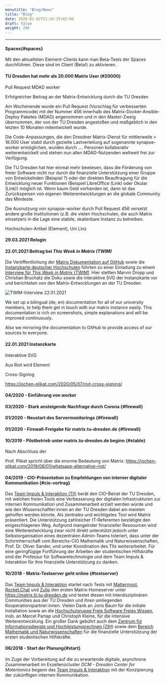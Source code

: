 ```yaml
---
menutitle: "Blog/News"
title: "Blog"
date: 2020-01-02T21:26:25+02:00
draft: false
weight: 200
---
```



***
#### Spaces{#spaces}

Mit den aktuellsten Element-Clients kann man Beta-Tests der Spaces durchführen. Diese sind im Client (Beta!) zu aktivieren. 






#### TU Dresden hat mehr als 20.000 Matrix User (#20000)








Pull Request MDAD worker

Erfolgreicher Beitrag an der Matrix-Entwicklung durch die TU Dresden

Am Wochenende wurde ein Pull Request (Vorschlag für verbesserten Programmcode) mit der Nummer 456 innerhalb des Matrix-Docker-Ansible-Deploy Paketes (MDAD) angenommen und in den Master-Zweig übernommen, der von der TU Dresden angestoßen und maßgeblich in den letzten 10 Monaten mitentwickelt wurde.

Die Code-Anpassungen, die den Dresdner Matrix-Dienst für mittlerweile > 18.000 User stabil durch gezielte Lastverteilung auf sogenannte synapse-worker ermöglichen, wurden durch .... Personen kollaborativ weiterentwickelt und stehen nun allen MDAD-Nutzenden weltweit frei zur Verfügung.

Die TU Dresden hat hier einmal mehr bewiesen, dass die Förderung von freier Software nicht nur durch die finanzielle Unterstützung einer Gruppe von Entwickelnden (Beispiel ?) oder der direkten Beauftragung für die Entwicklung neuer Funktionen (Beispiel LibreOffice (Link) oder Okular (Link)) möglich ist. Wenn kaum Geld vorhanden ist, dann ist das Zurückspeisen von eigenen Weiterentwicklungen an die globale Community das Mindeste. 

Die Ausnutzung von synapse-worker durch Pull Request 456 versetzt andere große Institutionen (z.B. die vielen Hochschulen, die auch Matrix einsetzen) in die Lage eine stabile, skalierbare Instanz zu betreiben.





Hochschulen-Artikel (Element), Uni Linz



#### 29.03.2021 Relogin









#### 22.01.2021 Beitrag bei *This Week in Matrix (TWIM)*

Die Veröffentlichung der [Matrix Dokumentation auf GitHub](https://github.com/matrix-tu-dresden-de/Dokumentation) sowie die [Instanzkarte deutscher Hochschulen](https://doc.matrix.tu-dresden.de/why/) führten zu einer Einladung zu einem [Interview für *This Week in Matrix (TWIM)*](https://matrix.org/blog/2021/01/22/this-week-in-matrix-2021-01-22#superb-documentation-from-tu-dresden-as-they-roll-out-their-deployment). Hier stellten Marvin Dropp und Christian Bruchatz die Doku sowie die interaktive SVG der Instanzkarte vor und berichteten von den Matrix-Entwicklungen an der TU Dresden.

![TWIM-Interview 22.01.2021](/images/blog/04_TWIM-2021-01-22.png)



We set up a bilingual (de, en) documentation for all of our university members, to help them get in touch with our matrix instance easily. This documentation is rich on screenshots, simple explanations and will be improved continuously.

Also we mirroring the documentation to GitHub to provide access of our sources to everyone.



#### 22.01.2021 Instanzkarte

<object data="/images/federation_map.svg" type="image/svg+xml" style="width: 600px; max-width: 100%"></object>




Interaktive SVG



Aus Riot wird Element



Cross-Signing

https://jochen-plikat.com/2020/05/07/riot-cross-signing/

#### 04/2020 - Einführung von worker




#### 03/2020 - Stark ansteigende Nachfrage durch Corona {#firewall}



#### 01/2020 - Neustart des Servermonitorings {#firewall}



#### 01/2020 - Firewall-Freigabe für matrix.tu-dresden.de {#firewall}




#### 10/2019 - Pilotbetrieb unter matrix.tu-dresden.de beginn {#stable}

Nach Abschluss der 

Prof. Plikat spricht über die enorme Bedeutung von Matrix: https://jochen-plikat.com/2019/06/01/whatsapp-alternative-riot/




#### 04/2019 - CIO-Präsentation zu Empfehlungen von interner digitaler Kommunikation {#cio-vortrag}

Das [Team Impuls & Interaktion (TII)](https://tu-dresden.de/tu-dresden/profil/exzellenz/exzellenzinitiative-2012-2019/zukunftskonzept-1/zse/archiv) berät den CIO-Beirat der TU Dresden, mit welchen freien Tools eine Verbesserung der digitalen Infrastrukturen zur internen Kommunikation und Zusammenarbeit erzielt werden würde und wie den Wissenschaftler:innen an der TU Dresden dabei am meisten geholfen werden könnte. Als zentrales und wichtigstes Tool wird Matrix präsentiert. Die Unterstützung zahlreicher IT-Referenten bestätigte den eingeschlagenen Weg. Aufgrund mangelnder finanzieller Ressourcen wird eine Weiterentwicklung zwar nicht direkt unterstützt jedoch unter Selbstorganisation eines dezentralen Admin-Teams toleriert, dass unter der Schirmherrschaft vom Bereichs-CIO Mathematik und Naturwissenschaften, Prof. Dr. Oliver Sander, und unter Koordination des TIIs weiterarbeitet. Für eine geringfügige Fortführung der Arbeiten der studentischen Hilfskräfte sind der Professur für Softwaretechnologie und dem Team Impuls & Interaktion für ihre finanzielle Unterstützung zu danken.



#### 10/2018 - Matrix-Testserver geht online {#testserver}

Das [Team Impuls & Interaktion](https://tu-dresden.de/tu-dresden/profil/exzellenz/exzellenzinitiative-2012-2019/zukunftskonzept-1/zse/archiv) startet nach Tests mit [Mattermost](https://de.wikipedia.org/wiki/Mattermost), [Rocket.Chat](https://en.wikialpha.org/wiki/Rocket.chat) und [Zulip](https://en.wikipedia.org/wiki/Zulip) den ersten Matrix-Homeserver unter https://matrix.tii.tu-dresden.de und testet diesen mit interdisziplinären Communities aus der TU Dresden und ihren umliegenden Kooperationspartner:innen. Vielen Dank an Joris Baum für die initiale Installation sowie an die [Hochschulgruppe Freie Software Freies Wissen](https://fsfw-dresden.de/), insb. an Marcel Partap und Christoph Kleine, für die intensive Weiterentwicklung. Ein großer Dank gebührt auch dem [Zentrum für Informationsdienste und Hochleistungsrechnen (ZIH)](https://tu-dresden.de/zih/) sowie dem [Bereich Mathematik und Naturwissenschaften](https://tu-dresden.de/mn/der-bereich/leitung-und-verwaltung) für die finanzielle Unterstützung der ersten studentischen Hilfskräfte.



#### 06/2018 - Start der Planung{#start}

Im Zuge der Vorbereitung auf die zu erwartende digitale, asynchrone Zusammenarbeit im Exzellenzcluster *DCM - Dresden Center for Materiomics* begann das [Team Impuls & Interaktion](https://tu-dresden.de/tu-dresden/profil/exzellenz/exzellenzinitiative-2012-2019/zukunftskonzept-1/zse/archiv) mit der Konzipierung der zukünftigen internen Kommunikation.
